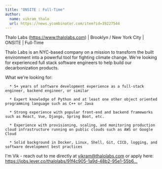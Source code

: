 ```yaml
---
title: "ONSITE : Full-Time"
author:
  name: vikram_thalo
  url: https://news.ycombinator.com/item?id=39227544
---
```

Thalo Labs (<a href="https:&#x2F;&#x2F;www.thalolabs.com" rel="nofollow">https:&#x2F;&#x2F;www.thalolabs.com</a>) | Brooklyn &#x2F; New York City | ONSITE | Full-Time

Thalo Labs is an NYC-based company on a mission to transform the built environment into a powerful tool for fighting climate change. We&#x27;re looking for experienced full stack software engineers to help build our decarbonization products.

What we&#x27;re looking for:

<pre><code>  * 5+ years of software development experience as a full-stack engineer, backend engineer, or similar

  * Expert knowledge of Python and at least one other object oriented programming language such as C++ or Java

  * Strong experience with popular front-end and backend frameworks such as React, Vue, Django, Spring Boot, etc.

  * Experience with provisioning, scaling, and monitoring production cloud infrastructure running on public clouds such as AWS or Google Cloud

  * Solid background in Docker, Linux, Shell, Git, CICD, logging, and software development best practices
</code></pre>
I&#x27;m Vik - reach out to me directly at vikram@thalolabs.com or apply here: <a href="https:&#x2F;&#x2F;jobs.lever.co&#x2F;thalolabs&#x2F;91f4c905-1a9d-48b2-95e1-55b6a3d1d993" rel="nofollow">https:&#x2F;&#x2F;jobs.lever.co&#x2F;thalolabs&#x2F;91f4c905-1a9d-48b2-95e1-55b6...</a>
